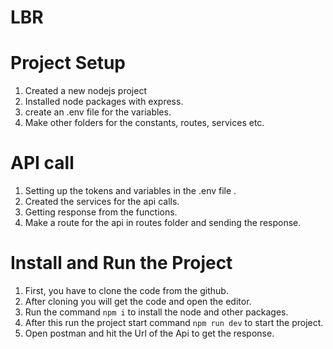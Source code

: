# LBR

# Project Setup

1. Created a new nodejs project
2. Installed node packages with express.
3. create an .env file for the variables.
4. Make other folders for the constants, routes, services etc.

# API call

1. Setting up the tokens and variables in the .env file .
2. Created the services for the api calls.
3. Getting response from the functions.
4. Make a route for the api in routes folder and sending the response.

# Install and Run the Project

1. First, you have to clone the code from the github.
2. After cloning you will get the code and open the editor.
3. Run the command `npm i` to install the node and other packages.
4. After this run the project start command `npm run dev` to start the project.
5. Open postman and hit the Url of the Api to get the response.
